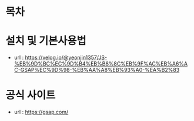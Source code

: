 # 목차
# 설치 및 기본사용법
- url : https://velog.io/@yeonjin1357/JS-%EB%9D%BC%EC%9D%B4%EB%B8%8C%EB%9F%AC%EB%A6%AC-GSAP%EC%9D%98-%EB%AA%A8%EB%93%A0-%EA%B2%83
# 공식 사이트
- url : https://gsap.com/
#